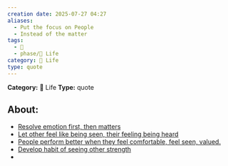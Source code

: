 ```yaml
---
creation date: 2025-07-27 04:27
aliases:
  - Put the focus on People
  - Instead of the matter
tags:
  - 💬
  - phase/📜 Life
category: 📜 Life
type: quote
---
```

**Category:** 📜 Life
**Type:** quote

## About:
- <u>Resolve emotion first, then matters</u>
- <u>Let other feel like being seen, their feeling being heard</u>
- <u>People perform better when they feel comfortable, feel seen, valued.</u>
- <u>Develop habit of seeing other strength</u>
- 


